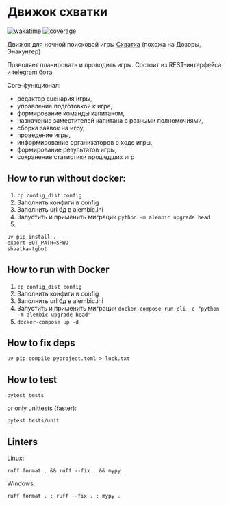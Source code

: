 # Движок схватки

[![wakatime](https://wakatime.com/badge/github/bomzheg/Shvatka.svg)](https://wakatime.com/badge/github/bomzheg/Shvatka)
![coverage](https://img.shields.io/endpoint?url=https://gist.githubusercontent.com/bomzheg/99469cb5f8a18784c1f03d229a799427/raw/bage.json)


Движок для ночной поисковой игры [Схватка](https://ru.wikipedia.org/wiki/%D0%A1%D1%85%D0%B2%D0%B0%D1%82%D0%BA%D0%B0_(%D0%B8%D0%B3%D1%80%D0%B0)) (похожа на Дозоры, Энакунтер)

Позволяет планировать и проводить игры. Состоит из REST-интерфейса и telegram бота

Core-функционал: 
- редактор сценария игры, 
- управление подготовкой к игре, 
- формирование команды капитаном, 
- назначение заместителей капитана с разными полномочиями, 
- сборка заявок на игру, 
- проведение игры, 
- информирование организаторов о ходе игры, 
- формирование результатов игры, 
- сохранение статистики прошедших игр


## How to run without docker:
1. `cp config_dist config`
2. Заполнить конфиги в config
3. Заполнить url бд в alembic.ini
4. Запустить и применить миграции `python -m alembic upgrade head`
5. 
```shell
uv pip install .
export BOT_PATH=$PWD
shvatka-tgbot
```

## How to run with Docker
1. `cp config_dist config`
2. Заполнить конфиги в config
3. Заполнить url бд в alembic.ini
4. Запустить и применить миграции `docker-compose run cli -c "python -m alembic upgrade head"`
5. `docker-compose up -d`


## How to fix deps
```shell
uv pip compile pyproject.toml > lock.txt
```

## How to test
```shell
pytest tests
```
or only unittests (faster):
```shell
pytest tests/unit
```

## Linters

Linux:
```shell
ruff format . && ruff --fix . && mypy .
```

Windows:
```shell
ruff format . ; ruff --fix . ; mypy .
```
